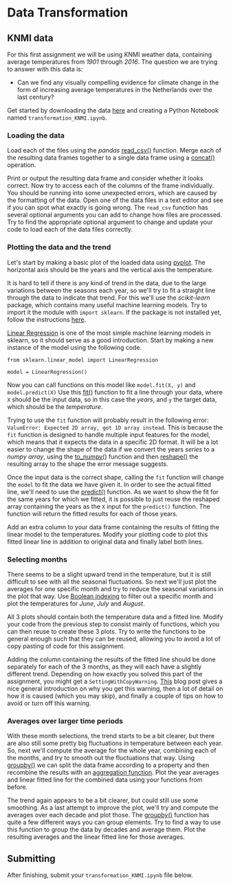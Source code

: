 # Data Transformation

## KNMI data

For this first assignment we will be using KNMI weather data, containing
average temperatures from *1901* through *2016*. The question we are trying
to answer with this data is:

* Can we find any visually compelling evidence for climate change in the form
of increasing average temperatures in the Netherlands over the last century?

Get started by downloading the data [here](tas_NLD.zip) and creating a Python Notebook named `transformation_KNMI.ipynb`.

### Loading the data

Load each of the files using the *pandas* [read_csv()](https://pandas.pydata.org/pandas-docs/stable/reference/api/pandas.read_csv.html)
function. Merge each of the resulting data frames together to a single data
frame using a [concat()](https://pandas.pydata.org/pandas-docs/stable/user_guide/merging.html#concatenating-objects)
operation.

Print or output the resulting data frame and consider whether it looks correct. Now try
to access each of the columns of the frame individually. You should be running
into some unexpected errors, which are caused by the formatting of the data.
Open one of the data files in a text editor and see if you can spot what
exactly is going wrong. The `read_csv` function has several optional arguments
you can add to change how files are processed. Try to find the appropriate
optional argument to change and update your code to load each of the data files
correctly.

### Plotting the data and the trend

Let's start by making a basic plot of the loaded data using
[pyplot](https://matplotlib.org/3.1.0/api/_as_gen/matplotlib.pyplot.plot.html).
The horizontal axis should be the years and the vertical axis the temperature.

It is hard to tell if there is any kind of trend in the data, due to the large
variations between the seasons each year, so we'll try to fit a straight line
through the data to indicate that trend. For this we'll use the
*scikit-learn* package, which contains many useful machine learning models.
Try to import it the module with `import sklearn`. If the package is not installed yet,
follow the instructions [here](https://scikit-learn.org/stable/install.html).

[Linear Regression](https://scikit-learn.org/stable/modules/generated/sklearn.linear_model.LinearRegression.html)
is one of the most simple machine learning models in sklearn, so it should serve as a good
introduction. Start by making a new instance of the model using the following
code.

    from sklearn.linear_model import LinearRegression

    model = LinearRegression()

Now you can call functions on this model like `model.fit(X, y)` and
`model.predict(X)` Use this [fit()](https://scikit-learn.org/stable/modules/generated/sklearn.linear_model.LinearRegression.html#sklearn.linear_model.LinearRegression.fit)
function to fit a line through your data, where `X` should be the input data,
so in this case the *years*, and `y` the target data, which should be
the *temperature*.

Trying to use the `fit` function will probably result in the following
error: `ValueError: Expected 2D array, got 1D array instead`. This is because
the `fit` function is designed to handle multiple input features for the model,
which means that it expects the data in a specific 2D format. It will be a lot
easier to change the shape of the data if we convert the years *series* to a
*numpy array*, using the [to_numpy()](https://pandas.pydata.org/pandas-docs/stable/reference/api/pandas.Series.to_numpy.html#pandas.Series.to_numpy)
function and then [reshape()](https://docs.scipy.org/doc/numpy/reference/generated/numpy.reshape.html)
the resulting array to the shape the error message suggests.

Once the input data is the correct shape, calling the `fit` function will
change the `model` to fit the data we have given it. In order to see the actual
fitted line, we'll need to use the [predict()](https://scikit-learn.org/stable/modules/generated/sklearn.linear_model.LinearRegression.html#sklearn.linear_model.LinearRegression.predict)
function. As we want to show the fit for the same years for which we fitted,
it is possible to just reuse the reshaped array containing the years as the `X` input for
the `predict()` function. The function will return the fitted results for each of
those years.

Add an extra column to your data frame containing the results of fitting the
linear model to the temperatures. Modify your plotting code to plot this fitted
linear line in addition to original data and finally label both lines.

### Selecting months

There seems to be a slight upward trend in the temperature, but it is still
difficult to see with all the seasonal fluctuations. So next we'll just plot the
averages for one specific month and try to reduce the seasonal variations in
the plot that way. Use [Boolean indexing](https://pandas.pydata.org/pandas-docs/stable/user_guide/indexing.html#boolean-indexing)
to filter out a specific month and plot the temperatures for *June*, *July* and
*August*.

All 3 plots should contain both the temperature data and a fitted line. Modify your
code from the previous step to consist mainly of functions, which you can then
reuse to create these 3 plots. Try to write the functions to be general enough such
that they can be reused, allowing you to avoid a lot of copy pasting of code
for this assignment.

Adding the column containing the results of the fitted line should be done
separately for each of the 3 months, as they will each have a slightly
different trend. Depending on how exactly you solved this part of the
assignment, you might get a `SettingWithCopyWarning`. [This](https://www.dataquest.io/blog/settingwithcopywarning/)
blog post gives a nice general introduction on why you get this warning, then
a lot of detail on how it is caused (which you may skip), and finally a couple
of tips on how to avoid or turn off this warning.

### Averages over larger time periods

With these month selections, the trend starts to be a bit clearer, but there
are also still some pretty big fluctuations in temperature between each year.
So, next we'll compute the average for the whole year, combining each of the
months, and try to smooth out the fluctuations that way. Using [groupby()](https://pandas.pydata.org/pandas-docs/stable/user_guide/groupby.html#splitting-an-object-into-groups)
we can split the data frame according to a property and then
recombine the results with an [aggregation function](https://pandas.pydata.org/pandas-docs/stable/user_guide/groupby.html#aggregation).
Plot the year averages and linear fitted line for the combined data using your
functions from before.

The trend again appears to be a bit clearer, but could still use some
smoothing. As a last attempt to improve the plot, we'll try and compute the
averages over each decade and plot those. The [groupby()](https://pandas.pydata.org/pandas-docs/stable/reference/api/pandas.DataFrame.groupby.html)
function has quite a few different ways you can group elements. Try to find a
way to use this function to group the data by decades and average them. Plot
the resulting averages and the linear fitted line for those averages.

## Submitting

After finishing, submit your `transformation_KNMI.ipynb` file below.
